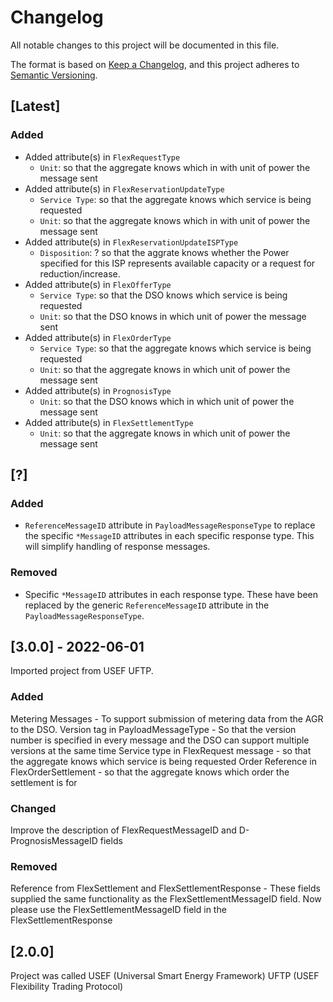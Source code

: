 <!--
SPDX-FileCopyrightText: 2020-2023 Contributors to the Shapeshifter project

SPDX-License-Identifier: Apache-2.0
-->

# Changelog

All notable changes to this project will be documented in this file.

The format is based on [Keep a Changelog](https://keepachangelog.com/en/1.0.0/),
and this project adheres to [Semantic Versioning](https://semver.org/spec/v2.0.0.html).

## [Latest]

### Added
* Added attribute(s) in `FlexRequestType`
  * `Unit`: so that the aggregate knows which in with unit of power the message sent
* Added attribute(s) in `FlexReservationUpdateType`
  * `Service Type`: so that the aggregate knows which service is being requested
  * `Unit`: so that the aggregate knows which in with unit of power the message sent
* Added attribute(s) in `FlexReservationUpdateISPType`
  * `Disposition`: ? so that the aggrate knows whether the Power specified for this ISP represents available capacity or a request for reduction/increase.
* Added attribute(s) in `FlexOfferType`
  * `Service Type`: so that the DSO knows which service is being requested
  * `Unit`: so that the DSO knows in which unit of power the message sent
* Added attribute(s) in `FlexOrderType`
  * `Service Type`: so that the aggregate knows which service is being requested
  * `Unit`: so that the aggregate knows in which unit of power the message sent
* Added attribute(s) in `PrognosisType`
  * `Unit`: so that the DSO knows which in which unit of power the message sent
* Added attribute(s) in `FlexSettlementType`
  * `Unit`: so that the aggregate knows in which unit of power the message sent

## [?]

### Added
* `ReferenceMessageID` attribute in `PayloadMessageResponseType` to replace the specific `*MessageID` attributes in each specific response type. This will simplify handling of response messages.

### Removed
* Specific `*MessageID` attributes in each response type. These have been replaced by the generic `ReferenceMessageID` attribute in the `PayloadMessageResponseType`.

## [3.0.0] - 2022-06-01

Imported project from USEF UFTP.

### Added

Metering Messages - To support submission of metering data from the AGR to the DSO.
Version tag in PayloadMessageType - So that the version number is specified in every message and the DSO can support multiple versions at the same time
Service type in FlexRequest message - so that the aggregate knows which service is being requested
Order Reference in FlexOrderSettlement - so that the aggregate knows which order the settlement is for

### Changed
Improve the description of FlexRequestMessageID and D-PrognosisMessageID fields

### Removed
Reference from FlexSettlement and FlexSettlementResponse - These fields supplied the same functionality as the FlexSettlementMessageID field. Now please use the FlexSettlementMessageID field in the FlexSettlementResponse

## [2.0.0]

Project was called USEF (Universal Smart Energy Framework) UFTP (USEF Flexibility Trading Protocol)